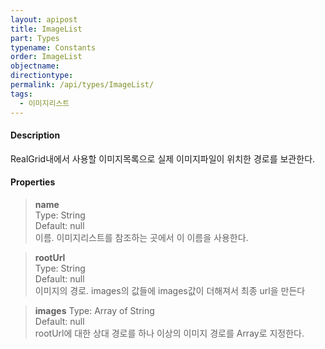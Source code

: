 ```yaml
---
layout: apipost
title: ImageList
part: Types
typename: Constants
order: ImageList
objectname: 
directiontype: 
permalink: /api/types/ImageList/
tags:
  - 이미지리스트
---
```


#### Description

RealGrid내에서 사용할 이미지목록으로 실제 이미지파일이 위치한 경로를 보관한다.

#### Properties

> **name**   
> Type: String             
> Default: null   
> 이름. 이미지리스트를 참조하는 곳에서 이 이름을 사용한다.               

> **rootUrl**   
> Type: String   
> Default: null   
> 이미지의 경로. images의 값들에 images값이 더해져서 최종 url을 만든다
 
> **images** 
> Type: Array of String            
> Default: null  
> rootUrl에 대한 상대 경로를 하나 이상의 이미지 경로를 Array로 지정한다.

